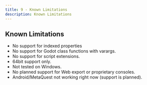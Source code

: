 ```yaml
---
title: 9 - Known Limitations
description: Known Limitations
---
```


## Known Limitations

* No support for indexed properties
* No support for Godot class functions with varargs.
* No support for script extensions.
* 64bit support only.
* Not tested on Windows.
* No planned support for Web export or proprietary consoles.
* Android/MetaQuest not working right now (support is planned).